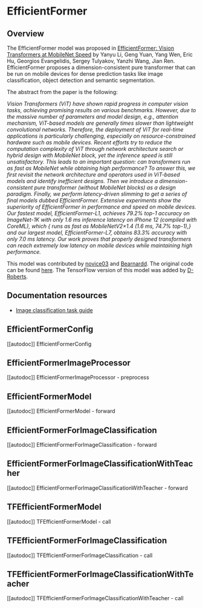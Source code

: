 <!--Copyright 2022 The HuggingFace Team. All rights reserved.

Licensed under the Apache License, Version 2.0 (the "License"); you may not use this file except in compliance with
the License. You may obtain a copy of the License at

http://www.apache.org/licenses/LICENSE-2.0

Unless required by applicable law or agreed to in writing, software distributed under the License is distributed on
an "AS IS" BASIS, WITHOUT WARRANTIES OR CONDITIONS OF ANY KIND, either express or implied. See the License for the
specific language governing permissions and limitations under the License.

⚠️ Note that this file is in Markdown but contain specific syntax for our doc-builder (similar to MDX) that may not be
rendered properly in your Markdown viewer.

-->

# EfficientFormer

## Overview

The EfficientFormer model was proposed in [EfficientFormer: Vision Transformers at MobileNet Speed](https://arxiv.org/abs/2206.01191) 
by Yanyu Li, Geng Yuan, Yang Wen, Eric Hu, Georgios Evangelidis, Sergey Tulyakov, Yanzhi Wang, Jian Ren.  EfficientFormer proposes a
dimension-consistent pure transformer that can be run on mobile devices for dense prediction tasks like image classification, object
detection and semantic segmentation.

The abstract from the paper is the following:

*Vision Transformers (ViT) have shown rapid progress in computer vision tasks, achieving promising results on various benchmarks. 
However, due to the massive number of parameters and model design, e.g., attention mechanism, ViT-based models are generally 
times slower than lightweight convolutional networks. Therefore, the deployment of ViT for real-time applications is particularly 
challenging, especially on resource-constrained hardware such as mobile devices. Recent efforts try to reduce the computation 
complexity of ViT through network architecture search or hybrid design with MobileNet block, yet the inference speed is still 
unsatisfactory. This leads to an important question: can transformers run as fast as MobileNet while obtaining high performance? 
To answer this, we first revisit the network architecture and operators used in ViT-based models and identify inefficient designs. 
Then we introduce a dimension-consistent pure transformer (without MobileNet blocks) as a design paradigm. 
Finally, we perform latency-driven slimming to get a series of final models dubbed EfficientFormer. 
Extensive experiments show the superiority of EfficientFormer in performance and speed on mobile devices. 
Our fastest model, EfficientFormer-L1, achieves 79.2% top-1 accuracy on ImageNet-1K with only 1.6 ms inference latency on 
iPhone 12 (compiled with CoreML), which { runs as fast as MobileNetV2×1.4 (1.6 ms, 74.7% top-1),} and our largest model, 
EfficientFormer-L7, obtains 83.3% accuracy with only 7.0 ms latency. Our work proves that properly designed transformers can 
reach extremely low latency on mobile devices while maintaining high performance.*

This model was contributed by [novice03](https://huggingface.co/novice03) and [Bearnardd](https://huggingface.co/Bearnardd).
The original code can be found [here](https://github.com/snap-research/EfficientFormer). The TensorFlow version of this model was added by [D-Roberts](https://huggingface.co/D-Roberts).

## Documentation resources

- [Image classification task guide](../tasks/image_classification)

## EfficientFormerConfig

[[autodoc]] EfficientFormerConfig

## EfficientFormerImageProcessor

[[autodoc]] EfficientFormerImageProcessor
    - preprocess

## EfficientFormerModel

[[autodoc]] EfficientFormerModel
    - forward

## EfficientFormerForImageClassification

[[autodoc]] EfficientFormerForImageClassification
    - forward

## EfficientFormerForImageClassificationWithTeacher

[[autodoc]] EfficientFormerForImageClassificationWithTeacher
    - forward

## TFEfficientFormerModel

[[autodoc]] TFEfficientFormerModel
    - call

## TFEfficientFormerForImageClassification

[[autodoc]] TFEfficientFormerForImageClassification
    - call

## TFEfficientFormerForImageClassificationWithTeacher

[[autodoc]] TFEfficientFormerForImageClassificationWithTeacher
    - call

